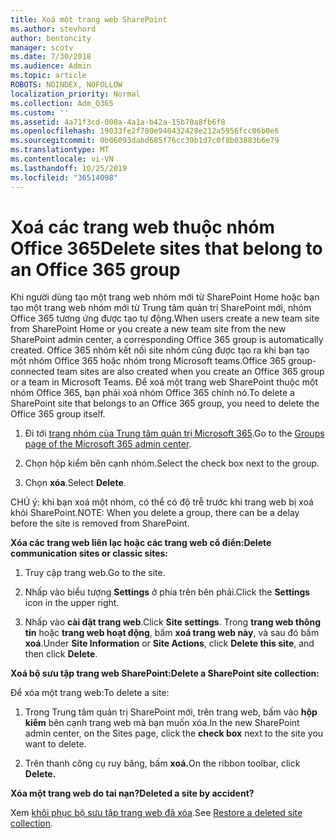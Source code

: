 ```yaml
---
title: Xoá một trang web SharePoint
ms.author: stevhord
author: bentoncity
manager: scotv
ms.date: 7/30/2018
ms.audience: Admin
ms.topic: article
ROBOTS: NOINDEX, NOFOLLOW
localization_priority: Normal
ms.collection: Adm_O365
ms.custom: ''
ms.assetid: 4a71f3cd-000a-4a1a-b42a-15b70a8fb6f8
ms.openlocfilehash: 19033fe2f700e940432428e212a5956fcc06b0e6
ms.sourcegitcommit: 0b06093dabd685f76cc39b1d7c0f8b03883b6e79
ms.translationtype: MT
ms.contentlocale: vi-VN
ms.lasthandoff: 10/25/2019
ms.locfileid: "36514098"
---
```

# <a name="delete-sites-that-belong-to-an-office-365-group"></a><span data-ttu-id="dd95d-102">Xoá các trang web thuộc nhóm Office 365</span><span class="sxs-lookup"><span data-stu-id="dd95d-102">Delete sites that belong to an Office 365 group</span></span>

<span data-ttu-id="dd95d-103">Khi người dùng tạo một trang web nhóm mới từ SharePoint Home hoặc bạn tạo một trang web nhóm mới từ Trung tâm quản trị SharePoint mới, nhóm Office 365 tương ứng được tạo tự động.</span><span class="sxs-lookup"><span data-stu-id="dd95d-103">When users create a new team site from SharePoint Home or you create a new team site from the new SharePoint admin center, a corresponding Office 365 group is automatically created.</span></span> <span data-ttu-id="dd95d-104">Office 365 nhóm kết nối site nhóm cũng được tạo ra khi bạn tạo một nhóm Office 365 hoặc nhóm trong Microsoft teams.</span><span class="sxs-lookup"><span data-stu-id="dd95d-104">Office 365 group-connected team sites are also created when you create an Office 365 group or a team in Microsoft Teams.</span></span> <span data-ttu-id="dd95d-105">Để xoá một trang web SharePoint thuộc một nhóm Office 365, bạn phải xoá nhóm Office 365 chính nó.</span><span class="sxs-lookup"><span data-stu-id="dd95d-105">To delete a SharePoint site that belongs to an Office 365 group, you need to delete the Office 365 group itself.</span></span> 
  
1. <span data-ttu-id="dd95d-106">Đi tới [trang nhóm của Trung tâm quản trị Microsoft 365](https://portal.office.com/adminportal/home#/groups).</span><span class="sxs-lookup"><span data-stu-id="dd95d-106">Go to the [Groups page of the Microsoft 365 admin center](https://portal.office.com/adminportal/home#/groups).</span></span>
    
2. <span data-ttu-id="dd95d-107">Chọn hộp kiểm bên cạnh nhóm.</span><span class="sxs-lookup"><span data-stu-id="dd95d-107">Select the check box next to the group.</span></span>
    
3. <span data-ttu-id="dd95d-108">Chọn **xóa**.</span><span class="sxs-lookup"><span data-stu-id="dd95d-108">Select **Delete**.</span></span>
    
<span data-ttu-id="dd95d-109">CHÚ ý: khi bạn xoá một nhóm, có thể có độ trễ trước khi trang web bị xoá khỏi SharePoint.</span><span class="sxs-lookup"><span data-stu-id="dd95d-109">NOTE: When you delete a group, there can be a delay before the site is removed from SharePoint.</span></span>
  
<span data-ttu-id="dd95d-110">**Xóa các trang web liên lạc hoặc các trang web cổ điển:**</span><span class="sxs-lookup"><span data-stu-id="dd95d-110">**Delete communication sites or classic sites:**</span></span>

1. <span data-ttu-id="dd95d-111">Truy cập trang web.</span><span class="sxs-lookup"><span data-stu-id="dd95d-111">Go to the site.</span></span>
  
2. <span data-ttu-id="dd95d-112">Nhấp vào biểu tượng **Settings** ở phía trên bên phải.</span><span class="sxs-lookup"><span data-stu-id="dd95d-112">Click the **Settings** icon in the upper right.</span></span> 
  
3. <span data-ttu-id="dd95d-113">Nhấp vào **cài đặt trang web**.</span><span class="sxs-lookup"><span data-stu-id="dd95d-113">Click **Site settings**.</span></span> <span data-ttu-id="dd95d-114">Trong **trang web thông tin** hoặc **trang web hoạt động**, bấm **xoá trang web này**, và sau đó bấm **xoá**.</span><span class="sxs-lookup"><span data-stu-id="dd95d-114">Under **Site Information** or **Site Actions**, click **Delete this site**, and then click **Delete**.</span></span>
  
<span data-ttu-id="dd95d-115">**Xoá bộ sưu tập trang web SharePoint:**</span><span class="sxs-lookup"><span data-stu-id="dd95d-115">**Delete a SharePoint site collection:**</span></span>

<span data-ttu-id="dd95d-116">Để xóa một trang web:</span><span class="sxs-lookup"><span data-stu-id="dd95d-116">To delete a site:</span></span>
  
1. <span data-ttu-id="dd95d-117">Trong Trung tâm quản trị SharePoint mới, trên trang web, bấm vào **hộp kiểm** bên cạnh trang web mà bạn muốn xóa.</span><span class="sxs-lookup"><span data-stu-id="dd95d-117">In the new SharePoint admin center, on the Sites page, click the **check box** next to the site you want to delete.</span></span> 
    
2. <span data-ttu-id="dd95d-118">Trên thanh công cụ ruy băng, bấm **xoá.**</span><span class="sxs-lookup"><span data-stu-id="dd95d-118">On the ribbon toolbar, click **Delete.**</span></span>
    
<span data-ttu-id="dd95d-119">**Xóa một trang web do tai nạn?**</span><span class="sxs-lookup"><span data-stu-id="dd95d-119">**Deleted a site by accident?**</span></span>

<span data-ttu-id="dd95d-120">Xem [khôi phục bộ sưu tập trang web đã xóa](https://go.microsoft.com/fwlink/?linkid=867660).</span><span class="sxs-lookup"><span data-stu-id="dd95d-120">See [Restore a deleted site collection](https://go.microsoft.com/fwlink/?linkid=867660).</span></span>
  

